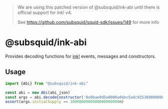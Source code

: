 > We are using this patched version of @subsquid/ink-abi until there is official support for ink! v4.
> 
> See https://github.com/subsquid/squid-sdk/issues/149 for more info
 
# @subsquid/ink-abi

Provides decoding functions for [ink!](https://ink.substrate.io) events, messages and constructors.

## Usage

```typescript
import {Abi} from "@subsquid/ink-abi"

const abi = new Abi(abi_json)
const args = abi.decodeConstructor('0x9bae9d5e0000a0dec5adc9353600000000000000')
assert(args.initialSupply == 1000000000000000000000n)
```
